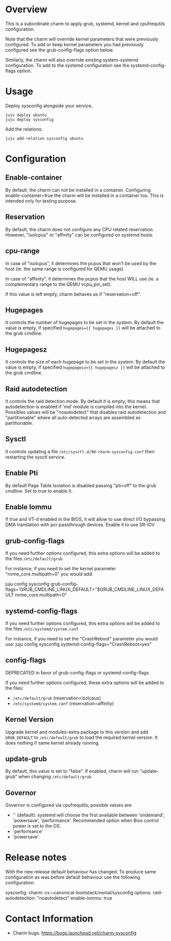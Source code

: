 # Overview

This is a subordinate charm to apply grub, systemd, kernel and cpufrequtils configuration. 

Note that the charm will override kernel parameters that were
previously configured. To add or keep kernel parameters you had
previously configured see the grub-config-flags option below.

Similarly, the charm will also override existing system-systemd
configuration. To add to the systemd configuration see the
systemd-config-flags option. 


# Usage

Deploy sysconfig alongside your service,

    juju deploy ubuntu
    juju deploy sysconfig

Add the relations:

    juju add-relation sysconfig ubuntu

# Configuration

## Enable-container

By default, the charm can not be installed in a container.
Configuring enable-container=true the charm will be installed in
a container too. This is intended only for testing purpose.

## Reservation

By default, the charm does not configure any CPU related reservation.
However, "isolcpus" or "affinity" can be configured on systemd hosts.

## cpu-range

In case of "isolcpus", it determines the pcpus that won't be used by the
host (ie. the same range is configured for QEMU usage).

In case of "affinity", it determines the pcpus that the host WILL use
(ie. a complementary range to the QEMU vcpu_pin_set).

If this value is left empty, charm behaves as if "reservation=off".

## Hugepages

It controls the number of hugepages to be set in the system. By default the
value is empty, if specified `hugepages={{ hugepages }}` will be attached to
the grub cmdline.

## Hugepagesz

It controls the size of each hugepage to be set in the system. By default the
value is empty, if specified `hugepagesz={{ hugepagesz }}` will be attached to
the grub cmdline.

## Raid autodetection

It controls the raid detection mode. By default it is empty, this means that
autodetection is enabled if 'md' module is compiled into the kernel. Possibles
values will be "noautodetect" that disables raid autodetection and "partitionable"
where all auto-detected arrays are assembled as partitionable.

## Sysctl

It controls updating a file `/etc/sysctl.d/90-charm-sysconfig.conf` then
restarting the sysctl service.

## Enable Pti

By default Page Table Isolation is disabled passing "pti=off" to the grub cmdline.
Set to true to enable it.

## Enable Iommu

If true and VT-d enabled in the BIOS, it will allow to use direct I/O
bypassing DMA translation with pci-passthrough devices. Enable it to use SR-IOV

## grub-config-flags

If you need further options configured, this extra options will be added
to the files `/etc/default/grub`

For instance, if you need to set the kernel parameter
"nvme_core.multipath=0" you would add:

juju config sysconfig grub-config-flags='GRUB_CMDLINE_LINUX_DEFAULT="$GRUB_CMDLINE_LINUX_DEFAULT nvme_core.multipath=0"

## systemd-config-flags

If you need further options configured, this extra options will be added
to the files `/etc/systemd/system.conf`

For instance, if you need to set the "CrashReboot" parameter you would use:
juju config sysconfig systemd-config-flags="CrashReboot=yes"

## config-flags

DEPRECATED in favor of grub-config-flags or systemd-config-flags

If you need further options configured, these extra options will be added
to the files:
 * `/etc/default/grub` (reservation=isolcpus)
 * `/etc/systemd/system.conf` (reservation=affinity)

## Kernel Version

Upgrade kernel and modules-extra package to this version and add `GRUB_DEFAULT` to
`/etc/default/grub` to load the required kernel version. It does
nothing if same kernel already running.

## update-grub

By default, this value is set to "false". If enabled, charm will run
"update-grub" when changing `/etc/default/grub`.

## Governor
Governor is configured via cpufrequtils, possible values are:
 * '' (default): systemd will choose the first available between 'ondemand', 'powersave', 'performance'.
 Recommended option when Bios control power is set to the OS.
 * 'performance'
 * 'powersave'


# Release notes

With the new release default behaviour has changed.
To produce same configuration as was before default behaviour use the following configuration:

sysconfig:
    charm: cs:~canonical-bootstack/xenial/sysconfig
    options:
        raid-autodetection: "noautodetect"
        enable-iommu: true

# Contact Information

- Charm bugs: https://bugs.launchpad.net/charm-sysconfig
